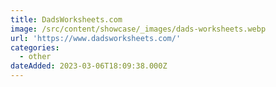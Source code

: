 ```yaml
---
title: DadsWorksheets.com
image: /src/content/showcase/_images/dads-worksheets.webp
url: 'https://www.dadsworksheets.com/'
categories:
  - other
dateAdded: 2023-03-06T18:09:38.000Z
---
```


